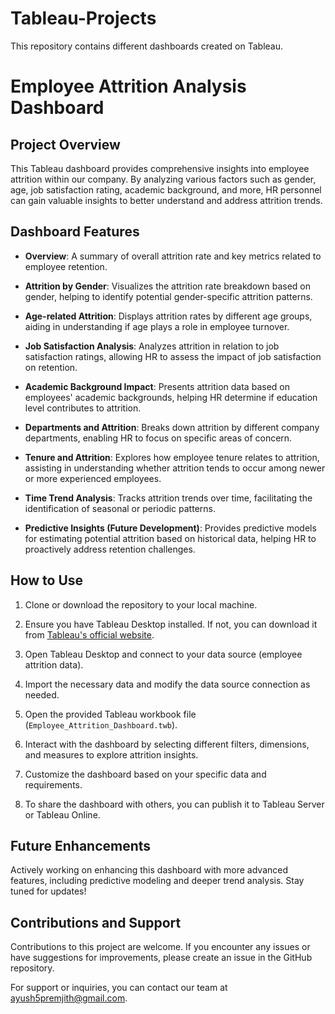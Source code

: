 # Tableau-Projects
This repository contains different dashboards created on Tableau.
# Employee Attrition Analysis Dashboard

## Project Overview

This Tableau dashboard provides comprehensive insights into employee attrition within our company. By analyzing various factors such as gender, age, job satisfaction rating, academic background, and more, HR personnel can gain valuable insights to better understand and address attrition trends.

## Dashboard Features

- **Overview**: A summary of overall attrition rate and key metrics related to employee retention.

- **Attrition by Gender**: Visualizes the attrition rate breakdown based on gender, helping to identify potential gender-specific attrition patterns.

- **Age-related Attrition**: Displays attrition rates by different age groups, aiding in understanding if age plays a role in employee turnover.

- **Job Satisfaction Analysis**: Analyzes attrition in relation to job satisfaction ratings, allowing HR to assess the impact of job satisfaction on retention.

- **Academic Background Impact**: Presents attrition data based on employees' academic backgrounds, helping HR determine if education level contributes to attrition.

- **Departments and Attrition**: Breaks down attrition by different company departments, enabling HR to focus on specific areas of concern.

- **Tenure and Attrition**: Explores how employee tenure relates to attrition, assisting in understanding whether attrition tends to occur among newer or more experienced employees.

- **Time Trend Analysis**: Tracks attrition trends over time, facilitating the identification of seasonal or periodic patterns.

- **Predictive Insights (Future Development)**: Provides predictive models for estimating potential attrition based on historical data, helping HR to proactively address retention challenges.

## How to Use

1. Clone or download the repository to your local machine.

2. Ensure you have Tableau Desktop installed. If not, you can download it from [Tableau's official website](https://www.tableau.com/products/desktop/download).

3. Open Tableau Desktop and connect to your data source (employee attrition data).

4. Import the necessary data and modify the data source connection as needed.

5. Open the provided Tableau workbook file (`Employee_Attrition_Dashboard.twb`).

6. Interact with the dashboard by selecting different filters, dimensions, and measures to explore attrition insights.

7. Customize the dashboard based on your specific data and requirements.

8. To share the dashboard with others, you can publish it to Tableau Server or Tableau Online.

## Future Enhancements

Actively working on enhancing this dashboard with more advanced features, including predictive modeling and deeper trend analysis. Stay tuned for updates!

## Contributions and Support

Contributions to this project are welcome. If you encounter any issues or have suggestions for improvements, please create an issue in the GitHub repository.

For support or inquiries, you can contact our team at ayush5premjith@gmail.com.

